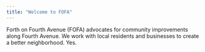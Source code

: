 ```yaml
---
title: "Welcome to FOFA"
---
```

Forth on Fourth Avenue (FOFA) advocates for community improvements along Fourth Avenue. We work with local residents and businesses to create a better neighborhood. Yes.
